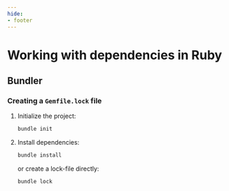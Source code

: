 ```yaml
---
hide:
- footer
---
```


# Working with dependencies in Ruby

## Bundler

### Creating a `Gemfile.lock` file

1. Initialize the project:

	```sh
	bundle init
	```

2. Install dependencies:

	```sh
	bundle install
	```
	or create a lock-file directly:

	```sh
	bundle lock
	```